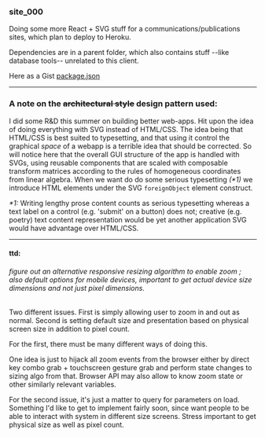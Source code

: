 

### site_000

Doing some more React + SVG stuff for a communications/publications sites, which plan to deploy to Heroku.

Dependencies are in a parent folder, which also contains stuff --like database tools-- unrelated to this client.

Here as a Gist [package.json](https://gist.github.com/kulicuu/f47ab8ec7f9f1933ee9b)

________________________________

### A note on the ~~architectural style~~ design pattern used:

I did some R&D this summer on building better web-apps.  Hit upon the idea of doing everything with SVG instead of HTML/CSS.  The idea being that HTML/CSS is best suited to typesetting, and that using it control the graphical _space_ of a webapp is a terrible idea that should be corrected.  So will notice here that the overall GUI structure of the app is handled with SVGs, using reusable components that are scaled with composable transform matrices according to the rules of homogeneous coordinates from linear algebra.  When we want do do some serious typesetting _(*1)_ we introduce HTML elements under the SVG `foreignObject` element construct.

_*1:_ Writing lengthy prose content counts as serious typesetting whereas a text label on a control (e.g. 'submit' on a button) does not; creative (e.g. poetry) text content representation would be yet another application SVG would have advantage over HTML/CSS.

________________________



#### ttd:

###### figure out an alternative responsive resizing algorithm to enable zoom ; also default options for mobile devices, important to get actual device size dimensions and not just pixel dimensions.

Two different issues.  First is simply allowing user to zoom in and out as normal.  Second is setting default size and presentation based on physical screen size in addition to pixel count.

For the first, there must be many different ways of doing this.  

One idea is just to hijack all zoom events from the browser either by direct key combo grab + touchscreen gesture grab and perform state changes to sizing algo from that.  Browser API may also allow to know zoom state or other similarly relevant variables.

For the second issue, it's just a matter to query for parameters on load.  Something I'd like to get to implement fairly soon, since want people to be able to interact with system in different size screens.  Stress important to get physical size as well as pixel count.

